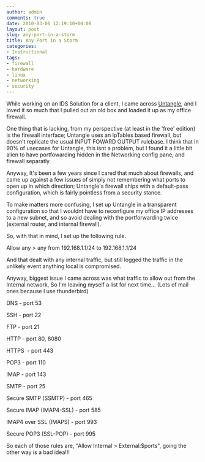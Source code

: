 ```yaml
---
author: admin
comments: true
date: 2010-03-06 12:19:10+00:00
layout: post
slug: any-port-in-a-storm
title: Any Port in a Storm
categories:
- Instructional
tags:
- firewall
- hardware
- linux
- networking
- security
---
```


While working on an IDS Solution for a client, I came across [Untangle](http://www.untangle.com), and I loved it so much that I pulled out an old box and loaded it up as my office firewall.

One thing that is lacking, from my perspective (at least in the 'free' edition) is the firewall interface; Untangle uses an IpTables based firewall, but doesn't replicate the usual INPUT FOWARD OUTPUT rulebase. I think that in 90% of usecases for Untangle, this isnt a problem, but I found it a little bit alien to have portfowarding hidden in the Networking config pane, and firewall separatly.

Anyway, It's been a few years since I cared that much about firewalls, and came up against a few issues of simply not remembering what ports to open up in which direction; Untangle's firewall ships with a default-pass configuration, which is fairly pointless from a security stance.

To make matters more confusing, I set up Untangle in a transparent configuration so that I wouldnt have to reconfigure my office IP addresses to a new subnet, and so avoid dealing with the portforwarding twice (external router, and internal firewall).

So, with that in mind, I set up the following rule.

Allow any > any from 192.168.1.1/24 to 192.168.1.1/24

And that dealt with any internal traffic, but still logged the traffic in the unlikely event anything local is compromised.

Anyway, biggest issue I came across was what traffic to allow out from the Internal network, So I'm leaving myself a list for next time... (Lots of mail ones because I use thunderbird)

DNS - port 53

SSH - port 22

FTP - port 21

HTTP - port 80, 8080

HTTPS  - port 443

POP3 - port 110

IMAP - port 143

SMTP - port 25

Secure SMTP (SSMTP) - port 465

Secure IMAP (IMAP4-SSL) - port 585

IMAP4 over SSL (IMAPS) - port 993

Secure POP3 (SSL-POP) - port 995

So each of those rules are, "Allow Internal > External:$ports", going the other way is a bad idea!!!
